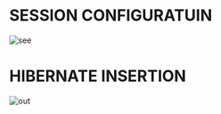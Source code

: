 # SESSION CONFIGURATUIN
![see](https://user-images.githubusercontent.com/26745548/38332486-e962f132-3877-11e8-8174-f153bda1033f.JPG)
# HIBERNATE INSERTION 
![out](https://user-images.githubusercontent.com/26745548/38332485-e926caa4-3877-11e8-8458-0f87c167743a.JPG)
